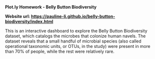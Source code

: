 <b>Plot.ly Homework - Belly Button Biodiversity</b><br>

<b>Website url: </b> <strong>https://pauline-li.github.io/belly-button-biodiversity/index.html</strong><br>

This is an interactive dashboard to explore the Belly Button Biodiversity dataset, which catalogs the microbes that colonize human navels.
The dataset reveals that a small handful of microbial species (also called operational taxonomic units, or OTUs, in the study) were present in more than 70% of people, while the rest were relatively rare.

